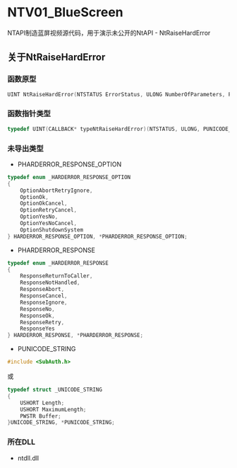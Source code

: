 # NTV01_BlueScreen
NTAPI制造蓝屏视频源代码，用于演示未公开的NtAPI - NtRaiseHardError

## 关于NtRaiseHardError

### 函数原型
```c++
UINT NtRaiseHardError(NTSTATUS ErrorStatus, ULONG NumberOfParameters, PUNICODE_STRING UnicodeStringParameterMask OPTIONAL, PVOID Parameters, HARDERROR_RESPONSE_OPTION ResponseOption, PHARDERROR_RESPONSE Response);
```

### 函数指针类型
```c++
typedef UINT(CALLBACK* typeNtRaiseHardError)(NTSTATUS, ULONG, PUNICODE_STRING, PVOID, HARDERROR_RESPONSE_OPTION, PHARDERROR_RESPONSE);
```

### 未导出类型
 - PHARDERROR_RESPONSE_OPTION
```c++
typedef enum _HARDERROR_RESPONSE_OPTION
{
	OptionAbortRetryIgnore,
	OptionOk,
	OptionOkCancel,
	OptionRetryCancel,
	OptionYesNo,
	OptionYesNoCancel,
	OptionShutdownSystem
} HARDERROR_RESPONSE_OPTION, *PHARDERROR_RESPONSE_OPTION;
```

 - PHARDERROR_RESPONSE
```c++
typedef enum _HARDERROR_RESPONSE 
{
	ResponseReturnToCaller,
	ResponseNotHandled,
	ResponseAbort,
	ResponseCancel,
	ResponseIgnore,
	ResponseNo,
	ResponseOk,
	ResponseRetry,
	ResponseYes
} HARDERROR_RESPONSE, *PHARDERROR_RESPONSE;
```

 - PUNICODE_STRING
```c++
#include <SubAuth.h>
```
或
```c++
typedef struct _UNICODE_STRING
{
	USHORT Length;
	USHORT MaximumLength;
	PWSTR Buffer;
}UNICODE_STRING, *PUNICODE_STRING;
```

### 所在DLL
 - ntdll.dll
